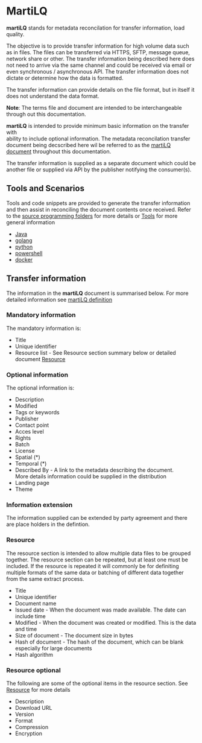 # MartiLQ

**martiLQ** stands for metadata reconcilation for transfer information, load quality.

The objective is to provide transfer information for high volume data such as
in files.  The files can be transferred via HTTPS, SFTP, message queue, 
network share or other.  The transfer information being described here does not 
need to arrive via the same channel and could be received via email or 
even synchronous / asynchronous API. The transfer information does not dictate or 
determine how the data is formatted.

The transfer information can provide details on the file format, but in itself
it does not understand the data format.

**Note**: The terms file and document are intended to be interchangeable 
through out this documentation.

**martiLQ** is intended to provide minimum basic information on the transfer with  
ability to include optional information.  The metadata reconcilation 
transfer document being decscribed here wil be referred to as the [martiLQ document](MartiLQ.md)
throughout this documentation.

The transfer information is supplied as a separate document which could be another file
or supplied via API by the publisher notifying the consumer(s).

## Tools and Scenarios

Tools and code snippets are provided to generate the transfer information and then
assist in reconciling the document contents once received.  Refer to the 
[source programming folders](source/) for more details or [Tools](tools.md) for more general 
information

- [Java](source/java/README.md)
- [golang](source/golang/README.md)
- [python](source/python/README.md)
- [powershell](source/powershell/README.md)
- [docker](source/docker/README.md)

## Transfer information

The information in the **martiLQ** document is summarised below. For more detailed
information see [martiLQ definition](/docs/source/martiLQ.md)

### Mandatory information

The mandatory information is:

* Title
* Unique identifier
* Resource list - See Resource section summary below or detailed document [Resource](docs/source/resource.md)

### Optional information

The optional information is:

* Description
* Modified
* Tags or keywords
* Publisher
* Contact point
* Acces level
* Rights
* Batch
* License
* Spatial (*)
* Temporal (*)
* Described By - A link to the metadata describing the document.  
   More details information could be supplied in the distribution
* Landing page
* Theme

### Information extension

The information supplied can be extended by party agreement and there
are place holders in the defintion.

### Resource 

The resource section is intended to allow multiple data files to be
grouped together.  The resource section can be repeated, but at least 
one must be included.  If the resource is repeated it will commonly 
be for definiting multiple formats of the same data or batching of
different data together from the same extract process.

* Title
* Unique identifier
* Document name
* Issued date - When the document was made available. The date can include time 
* Modified - When the document was created or modified.  This is the data and time
* Size of document - The document size in bytes
* Hash of document - The hash of the document, which can be blank especially for large documents
* Hash algorithm

### Resource optional

The following are some of the optional items in the resource section.  See [Resource](docs/source/resources.md)
for more details

* Description
* Download URL
* Version
* Format
* Compression
* Encryption
